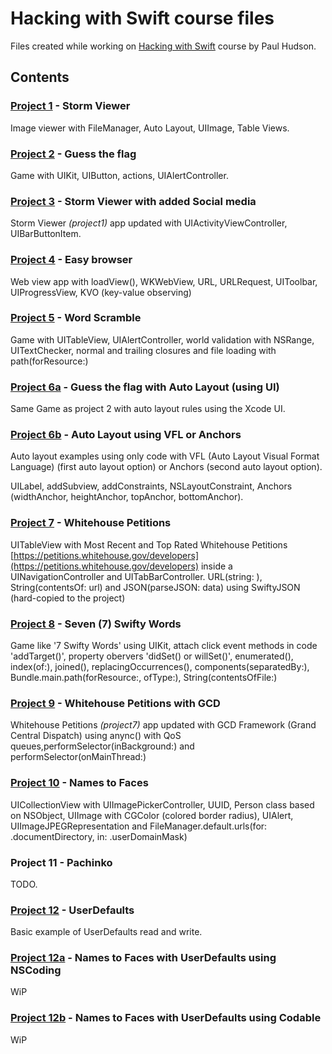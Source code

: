 # Hacking with Swift course files
Files created while working on [Hacking with Swift](https://www.hackingwithswift.com/read) course by Paul Hudson.

## Contents

### [Project 1](project1-Storm-Viewer/project1-Storm-Viewer) - Storm Viewer

Image viewer with FileManager, Auto Layout, UIImage, Table Views.

### [Project 2](project2-Guess-the-flag/project2-Guess-the-flag) - Guess the flag

Game with UIKit, UIButton, actions, UIAlertController.

### [Project 3](project3-Storm-Viewer-with-social-media/project3-Storm-Viewer) - Storm Viewer with added Social media

Storm Viewer _(project1)_ app updated with UIActivityViewController, UIBarButtonItem.

### [Project 4](project4-easy-browser/project4-easy-browser) - Easy browser

Web view app with loadView(), WKWebView, URL, URLRequest, UIToolbar, UIProgressView, KVO (key-value observing)

### [Project 5](project5-world-scramble/project5-world-scramble) - Word Scramble

Game with UITableView, UIAlertController, world validation with NSRange, UITextChecker, normal and trailing closures and file loading with path(forResource:)

### [Project 6a](project6a-Guess-the-flag/project6a-Guess-the-flag) - Guess the flag with Auto Layout (using UI)

Same Game as project 2 with auto layout rules using the Xcode UI.

### [Project 6b](project6b-auto-layout-in-code/project6b-auto-layout-in-code) - Auto Layout using VFL or Anchors

Auto layout examples using only code with VFL (Auto Layout Visual Format Language) (first auto layout option) or Anchors (second auto layout option).

UILabel, addSubview, addConstraints, NSLayoutConstraint, Anchors (widthAnchor, heightAnchor, topAnchor, bottomAnchor).

### [Project 7](project7-whitehouse-petitions/project7-whitehouse-petitions) - Whitehouse Petitions

UITableView with Most Recent and Top Rated Whitehouse Petitions [https://petitions.whitehouse.gov/developers](https://petitions.whitehouse.gov/developers) inside a UINavigationController and UITabBarController. URL(string: ), String(contentsOf: url) and JSON(parseJSON: data) using SwiftyJSON (hard-copied to the project)

### [Project 8](project8-seven-swifty-words/project8-seven-swifty-words) - Seven (7) Swifty Words

Game like '7 Swifty Words' using UIKit, attach click event methods in code 'addTarget()', property obervers 'didSet() or willSet()', enumerated(), index(of:), joined(), replacingOccurrences(), components(separatedBy:), Bundle.main.path(forResource:, ofType:), String(contentsOfFile:)

### [Project 9](project9-whitehouse-petitions-with-GCD/project9-whitehouse-petitions-with-GCD) - Whitehouse Petitions with GCD

Whitehouse Petitions _(project7)_ app updated with GCD Framework (Grand Central Dispatch) using anync() with QoS queues,performSelector(inBackground:) and performSelector(onMainThread:)

### [Project 10](project10-names-to-faces/project10-names-to-faces) - Names to Faces

UICollectionView with UIImagePickerController, UUID, Person class based on NSObject, UIImage with CGColor (colored border radius), UIAlert, UIImageJPEGRepresentation and FileManager.default.urls(for: .documentDirectory, in: .userDomainMask)

### Project 11 - Pachinko

TODO.

### [Project 12](project12-user-defaults/project12-user-defaults) - UserDefaults

Basic example of UserDefaults read and write.

### [Project 12a](project12a-names-to-faces-with-user-defaults-nscoding/project12a-names-to-faces-with-user-defaults-nscoding) - Names to Faces with UserDefaults using NSCoding

WiP

### [Project 12b](project12b-names-to-faces-with-user-defaults-codable/project12b-names-to-faces-with-user-defaults-codable) - Names to Faces with UserDefaults using Codable

WiP


